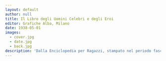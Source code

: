 ```yaml
---
layout: default
author: null
title: Il Libro degli Uomini Celebri e degli Eroi
editor: Grafiche Alba, Milano
date: 1938-05-01
images:
  - cover.jpg
  - date.jpg
  - back.jpg
description: 'Dalla Enciclopedia per Ragazzi, stampato nel periodo fascista, ne porta chiara traccia nel testo.'
---
```

